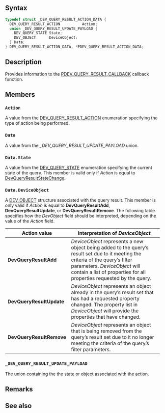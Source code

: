 ## Syntax

```cpp
typedef struct _DEV_QUERY_RESULT_ACTION_DATA {
  DEV_QUERY_RESULT_ACTION          Action;
  union _DEV_QUERY_RESULT_UPDATE_PAYLOAD {
    DEV_QUERY_STATE State;
    DEV_OBJECT      DeviceObject;
  } Data;
} DEV_QUERY_RESULT_ACTION_DATA, *PDEV_QUERY_RESULT_ACTION_DATA;
```

## Description

Provides information to the [PDEV_QUERY_RESULT_CALLBACK](https://learn.microsoft.com/windows/win32/api/devquery/nc-devquery-pdev_query_result_callback) callback function.

## Members

### `Action`

A value from the [DEV_QUERY_RESULT_ACTION](https://learn.microsoft.com/windows/win32/api/devquerydef/ne-devquerydef-dev_query_result_action) enumeration specifying the type of action being performed.

### `Data`

A value from the *_DEV_QUERY_RESULT_UPDATE_PAYLOAD* union.

### `Data.State`

A value from the [DEV_QUERY_STATE](https://learn.microsoft.com/windows/win32/api/devquerydef/ne-devquerydef-dev_query_state) enumeration specifying the current state of the query. This member is valid only if *Action* is equal to [DevQueryResultStateChange](https://learn.microsoft.com/windows/win32/api/devquerydef/ne-devquerydef-dev_query_result_action).

### `Data.DeviceObject`

A [DEV_OBJECT](https://learn.microsoft.com/windows/win32/api/devquerydef/ns-devquerydef-dev_object) structure associated with the query result. This member is only valid if *Action* is equal to **DevQueryResultAdd**, **DevQueryResultUpdate**, or **DevQueryResultRemove**. The following table specifies how the *DevObject* field should be interpreted, depending on the value of the *Action* field.

| Action value | Interpretation of *DeviceObject* |
|--------------|------------------------------|
| **DevQueryResultAdd** | *DeviceObject* represents a new object being added to the query’s result set due to it meeting the criteria of the query’s filter parameters. *DeviceObject* will contain a list of properties for all properties requested by the query. |
| **DevQueryResultUpdate** | *DeviceObject* represents an object already in the query’s result set that has had a requested property changed. The property list in *DeviceObject* will provide the properties that have changed. |
| **DevQueryResultRemove** | *DeviceObject* represents an object that is being removed from the query’s result set due to it no longer meeting the criteria of the query’s filter parameters. |

### `_DEV_QUERY_RESULT_UPDATE_PAYLOAD`

The union containing the the state or object associated with the action.

## Remarks

## See also